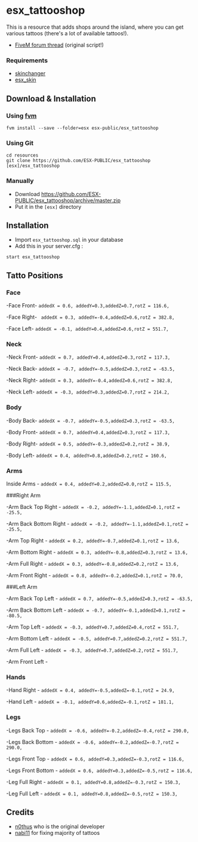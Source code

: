 # esx_tattooshop
This is a resource that adds shops around the island, where you can get various tattoos (there's a lot of available tattoos!).

- [FiveM forum thread](https://forum.fivem.net/t/release-esx-tattoos-shops/51496) (original script!)

### Requirements
- [skinchanger](https://github.com/ESX-Org/skinchanger)
- [esx_skin](https://github.com/ESX-Org/esx_skin)

## Download & Installation

### Using [fvm](https://github.com/qlaffont/fvm-installer)
```
fvm install --save --folder=esx esx-public/esx_tattooshop
```

### Using Git
```
cd resources
git clone https://github.com/ESX-PUBLIC/esx_tattooshop [esx]/esx_tattooshop
```

### Manually
- Download https://github.com/ESX-PUBLIC/esx_tattooshop/archive/master.zip
- Put it in the `[esx]` directory

## Installation
- Import `esx_tattooshop.sql` in your database
- Add this in your server.cfg :

```
start esx_tattooshop
```

## Tatto Positions
### Face
-Face Front-     ```addedX = 0.6, addedY=0.3,addedZ=0.7,rotZ = 116.6,```

-Face Right-    ``` addedX = 0.3, addedY=-0.4,addedZ=0.6,rotZ = 382.8,```

-Face Left-   ```addedX = -0.1, addedY=0.4,addedZ=0.6,rotZ = 551.7,```

### Neck
-Neck Front-    ```addedX = 0.7, addedY=0.4,addedZ=0.3,rotZ = 117.3,```

-Neck Back-      ```addedX = -0.7, addedY=-0.5,addedZ=0.3,rotZ = -63.5,```

-Neck Right-    ```addedX = 0.3, addedY=-0.4,addedZ=0.6,rotZ = 382.8,```

-Neck Left-   ```addedX = -0.3, addedY=0.3,addedZ=0.7,rotZ = 214.2,```

### Body
-Body Back- ```addedX = -0.7, addedY=-0.5,addedZ=0.3,rotZ = -63.5,```

-Body Front- ```addedX = 0.7, addedY=0.4,addedZ=0.3,rotZ = 117.3,```

-Body Right- ```addedX = 0.5, addedY=-0.3,addedZ=0.2,rotZ = 38.9,```

-Body Left- ```addedX = 0.4, addedY=0.8,addedZ=0.2,rotZ = 160.6,```

### Arms
Inside Arms - ```addedX = 0.4, addedY=0.2,addedZ=0.0,rotZ = 115.5,```

###Right Arm

-Arm  Back Top Right - ```addedX = -0.2, addedY=-1.1,addedZ=0.1,rotZ = -25.5,```

-Arm  Back Bottom Right - ```addedX = -0.2, addedY=-1.1,addedZ=0.1,rotZ = -25.5,```

-Arm  Top Right - ```addedX = 0.2, addedY=-0.7,addedZ=0.1,rotZ = 13.6,```

-Arm  Bottom Right -  ```addedX = 0.3, addedY=-0.8,addedZ=0.3,rotZ = 13.6,```

-Arm  Full Right -  ```addedX = 0.3, addedY=-0.8,addedZ=0.2,rotZ = 13.6,```

-Arm  Front Right -  ```addedX = 0.8, addedY=-0.2,addedZ=0.1,rotZ = 70.0,```

###Left Arm

-Arm  Back Top Left - ```addedX = 0.7, addedY=-0.5,addedZ=0.3,rotZ = -63.5,```

-Arm  Back Bottom Left - ```addedX = -0.7, addedY=-0.1,addedZ=0.1,rotZ = -80.5,```

-Arm  Top Left - ```addedX = -0.3, addedY=0.7,addedZ=0.4,rotZ = 551.7,```

-Arm  Bottom Left -  ```addedX = -0.5, addedY=0.7,addedZ=0.2,rotZ = 551.7,```

-Arm  Full Left -   ```addedX = -0.3, addedY=0.7,addedZ=0.2,rotZ = 551.7,```

-Arm  Front Left -  

### Hands
-Hand Right - ```addedX = 0.4, addedY=-0.5,addedZ=-0.1,rotZ = 24.9,```
 
-Hand Left - ```addedX = -0.1, addedY=0.6,addedZ=-0.1,rotZ = 181.1,```

### Legs
-Legs Back Top - ```addedX = -0.6, addedY=-0.2,addedZ=-0.4,rotZ = 290.0,```

-Legs Back Bottom - ```addedX = -0.6, addedY=-0.2,addedZ=-0.7,rotZ = 290.0,```

-Legs Front Top - ```addedX = 0.6, addedY=0.3,addedZ=-0.3,rotZ = 116.6,```

-Legs Front Bottom - ```addedX = 0.6, addedY=0.3,addedZ=-0.5,rotZ = 116.6,```

-Leg Full Right -  ```addedX = 0.1, addedY=0.8,addedZ=-0.3,rotZ = 150.3,```

-Leg Full Left - ```addedX = 0.1, addedY=0.8,addedZ=-0.5,rotZ = 150.3,```


## Credits

- [n0thus](https://github.com/n0thus) who is the original developer
- [nabi11](https://github.com/nabi11) for fixing majority of tattoos
